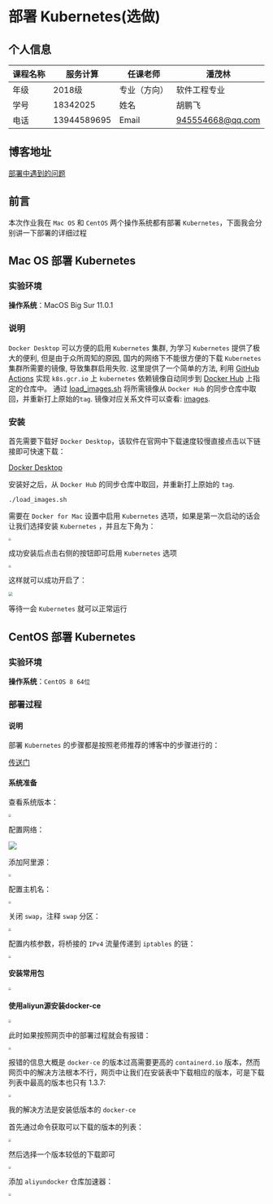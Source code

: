 # 部署 Kubernetes(选做)

## 个人信息

| 课程名称 | 服务计算    | 任课老师     | 潘茂林                                      |
| -------- | ----------- | ------------ | ------------------------------------------- |
| 年级     | 2018级      | 专业（方向） | 软件工程专业                                |
| 学号     | 18342025    | 姓名         | 胡鹏飞                                      |
| 电话     | 13944589695 | Email        | [945554668@qq.com](mailto:945554668@qq.com) |

## 博客地址

[部署中遇到的问题]()

## 前言

本次作业我在 `Mac OS` 和 `CentOS` 两个操作系统都有部署 `Kubernetes`，下面我会分别讲一下部署的详细过程

## Mac OS 部署 Kubernetes

### 实验环境

**操作系统**：MacOS Big Sur 11.0.1

### 说明

`Docker Desktop` 可以方便的启用 `Kubernetes` 集群, 为学习 `Kubernetes` 提供了极大的便利, 但是由于众所周知的原因, 国内的网络下不能很方便的下载 `Kubernetes` 集群所需要的镜像, 导致集群启用失败. 这里提供了一个简单的方法, 利用 [GitHub Actions](https://developer.github.com/actions/creating-github-actions/) 实现 `k8s.gcr.io` 上 `kubernetes` 依赖镜像自动同步到 [Docker Hub](https://hub.docker.com/) 上指定的仓库中。 通过 [load_images.sh](https://github.com/gotok8s/k8s-docker-desktop-for-mac/blob/master/load_images.sh) 将所需镜像从 `Docker Hub` 的同步仓库中取回，并重新打上原始的`tag`. 镜像对应关系文件可以查看: [images](https://github.com/gotok8s/k8s-docker-desktop-for-mac/blob/master/images).

### 安装

首先需要下载好 `Docker Desktop`，该软件在官网中下载速度较慢直接点击以下链接即可快速下载：

[Docker Desktop](https://download.docker.com/mac/edge/Docker.dmg)

安装好之后，从 `Docker Hub` 的同步仓库中取回，并重新打上原始的 `tag`.

`./load_images.sh`

需要在 `Docker for Mac` 设置中启用 `Kubernetes` 选项，如果是第一次启动的话会让我们选择安装 `Kubernetes` ，并且左下角为：

<img src="./img/1.png" style="zoom:33%;" />

成功安装后点击右侧的按钮即可启用  `Kubernetes`  选项

<img src="./img/3.png" style="zoom:33%;" />

这样就可以成功开启了：

<img src="./img/2.png" style="zoom:50%;" />

等待一会  `Kubernetes` 就可以正常运行

## CentOS 部署 Kubernetes

### 实验环境

**操作系统**：`CentOS 8 64位`

### 部署过程

#### 说明

部署 `Kubernetes` 的步骤都是按照老师推荐的博客中的步骤进行的：

[传送门](https://www.kubernetes.org.cn/7189.html)

#### 系统准备

查看系统版本：

<img src="./img/4.png" style="zoom:33%;" />

配置网络：

![](./img/5.png)

添加阿里源：

<img src="./img/6.png" style="zoom:33%;" />

配置主机名：

<img src="./img/7.png" style="zoom:33%;" />

关闭 `swap`，注释 `swap` 分区：

<img src="./img/8.png" style="zoom:33%;" />

配置内核参数，将桥接的 `IPv4` 流量传递到 `iptables` 的链：

<img src="./img/9.png" style="zoom:33%;" />

#### 安装常用包

<img src="./img/10.png" style="zoom:33%;" />

#### 使用aliyun源安装docker-ce

<img src="./img/11.png" style="zoom:33%;" />

此时如果按照网页中的部署过程就会有报错：

<img src="./img/12.png" style="zoom:33%;" />

报错的信息大概是 `docker-ce` 的版本过高需要更高的 `containerd.io` 版本，然而网页中的解决方法根本不行，网页中让我们在安装表中下载相应的版本，可是下载列表中最高的版本也只有 1.3.7:

<img src="./img/13.png" style="zoom:33%;" />

我的解决方法是安装低版本的 `docker-ce` 

首先通过命令获取可以下载的版本的列表：

<img src="./img/14.png" style="zoom:33%;" />

然后选择一个版本较低的下载即可

<img src="./img/15.png" style="zoom:33%;" />

添加 `aliyundocker` 仓库加速器：

<img src="./img/16.png" style="zoom:33%;" />